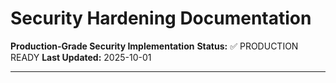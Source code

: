 <!-- Optimized: 2025-10-06 -->
<!-- RPM: 1.6.2.1.1.6.2.1_SECURITY_20251006 -->
<!-- Session: E2E RPM DNA Application -->
<!-- AOM: RND (Reggie & Dro) -->
<!-- COI: TECHNOLOGY -->
<!-- RPM: HIGH -->
<!-- ACTION: BUILD -->

# Security Hardening Documentation

**Production-Grade Security Implementation**
**Status:** ✅ PRODUCTION READY
**Last Updated:** 2025-10-01

---

